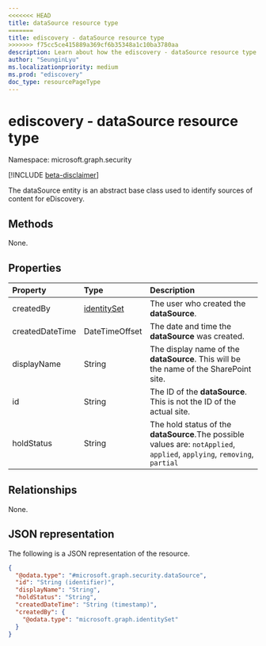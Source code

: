 ```yaml
---
<<<<<<< HEAD
title: dataSource resource type
=======
title: ediscovery - dataSource resource type
>>>>>>> f75cc5ce415889a369cf6b35348a1c10ba3780aa
description: Learn about how the ediscovery - dataSource resource type is used to identify sources of content for eDiscovery.
author: "SeunginLyu"
ms.localizationpriority: medium
ms.prod: "ediscovery"
doc_type: resourcePageType
---
```


# ediscovery - dataSource resource type

Namespace: microsoft.graph.security

[!INCLUDE [beta-disclaimer](../../includes/beta-disclaimer.md)]

The dataSource entity is an abstract base class used to identify sources of content for eDiscovery.

## Methods

None.
## Properties
|Property|Type|Description|
|:---|:---|:---|
|createdBy|[identitySet](../resources/identityset.md)|The user who created the **dataSource**.|
|createdDateTime|DateTimeOffset|The date and time the **dataSource** was created.|
|displayName|String|The display name of the **dataSource**. This will be the name of the SharePoint site.|
|id|String| The ID of the **dataSource**. This is not the ID of the actual site.|
|holdStatus|String|The hold status of the **dataSource**.The possible values are: `notApplied`, `applied`, `applying`, `removing`, `partial`|
## Relationships
None.

## JSON representation
The following is a JSON representation of the resource.
<!-- {
  "blockType": "resource",
  "keyProperty": "id",
  "@odata.type": "microsoft.graph.security.dataSource",
  "baseType": "microsoft.graph.entity",
  "openType": false
}
-->
``` json
{
  "@odata.type": "#microsoft.graph.security.dataSource",
  "id": "String (identifier)",
  "displayName": "String",
  "holdStatus": "String",
  "createdDateTime": "String (timestamp)",
  "createdBy": {
    "@odata.type": "microsoft.graph.identitySet"
  }
}
```

